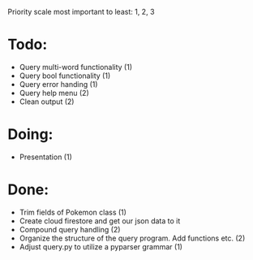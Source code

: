 Priority scale most important to least: 1, 2, 3

# Todo:
* Query multi-word functionality (1)
* Query bool functionality (1)
* Query error handing (1)
* Query help menu (2)
* Clean output (2)

# Doing:
* Presentation (1)

# Done:
* Trim fields of Pokemon class (1)
* Create cloud firestore and get our json data to it
* Compound query handling (2)
* Organize the structure of the query program. Add functions etc. (2)
* Adjust query.py to utilize a pyparser grammar (1)